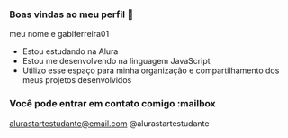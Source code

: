 ### Boas vindas ao meu perfil 💞

meu nome e gabiferreira01

- Estou estudando na Alura
- Estou me desenvolvendo na linguagem JavaScript
- Utilizo esse espaço para minha organização e compartilhamento dos meus projetos desenvolvidos

### Você pode entrar em contato comigo :mailbox

alurastartestudante@email.com
@alurastartestudante
